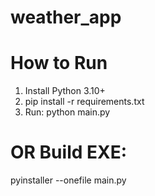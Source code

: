 # weather_app

# How to Run

1. Install Python 3.10+
2. pip install -r requirements.txt
3. Run: python main.py

# OR Build EXE:

pyinstaller --onefile main.py